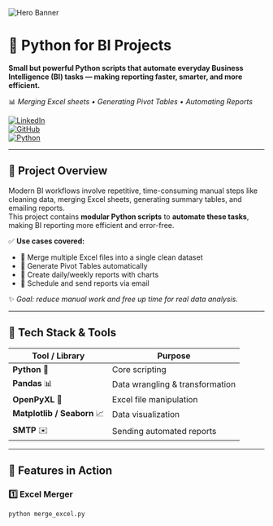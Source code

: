 <!-- 🐍 Python for BI Projects — Automating Business Intelligence Workflows -->

![Hero Banner](assets/python-bi-banner.png)

# 🐍 Python for BI Projects

**Small but powerful Python scripts that automate everyday Business Intelligence (BI) tasks — making reporting faster, smarter, and more efficient.**

📊 *Merging Excel sheets • Generating Pivot Tables • Automating Reports*

[![LinkedIn](https://img.shields.io/badge/LinkedIn-GurdeepSingh-blue?style=for-the-badge&logo=linkedin)](https://www.linkedin.com/in/gurdeep-singh-analyst/)  
[![GitHub](https://img.shields.io/badge/GitHub-GurdeepSinghSaini-black?style=for-the-badge&logo=github)](https://github.com/GurdeepSinghSaini)  
[![Python](https://img.shields.io/badge/Python-Automation-3776AB?style=for-the-badge&logo=python&logoColor=white)]()

---

## 🚀 Project Overview

Modern BI workflows involve repetitive, time-consuming manual steps like cleaning data, merging Excel sheets, generating summary tables, and emailing reports.  
This project contains **modular Python scripts** to **automate these tasks**, making BI reporting more efficient and error-free.

✅ **Use cases covered:**
- 🔸 Merge multiple Excel files into a single clean dataset  
- 🔸 Generate Pivot Tables automatically  
- 🔸 Create daily/weekly reports with charts  
- 🔸 Schedule and send reports via email  

✨ *Goal: reduce manual work and free up time for real data analysis.*

---

## 🧰 Tech Stack & Tools

| Tool / Library           | Purpose                              |
| ------------------------- | -------------------------------------- |
| **Python** 🐍             | Core scripting                        |
| **Pandas** 📊             | Data wrangling & transformation       |
| **OpenPyXL** 📁           | Excel file manipulation               |
| **Matplotlib / Seaborn** 📈 | Data visualization                    |
| **SMTP** ✉️              | Sending automated reports            |

---

## 🧪 Features in Action

### 1️⃣ Excel Merger
```bash
python merge_excel.py
